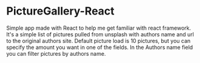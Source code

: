# PictureGallery-React
Simple app made with React to help me get familiar with react framework.
It's a simple list of pictures pulled from unsplash with authors name and url to the original authors site.
Default picture load is 10 pictures, but you can specify the amount you want in one of the fields.
In the Authors name field you can filter pictures by authors name.
